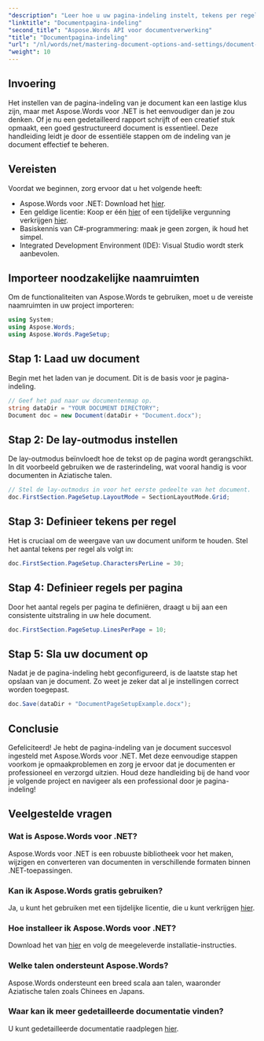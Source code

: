```yaml
---
"description": "Leer hoe u uw pagina-indeling instelt, tekens per regel definieert en de weergave van uw document optimaliseert met eenvoudige, uitvoerbare stappen. Perfect voor ontwikkelaars op elk niveau."
"linktitle": "Documentpagina-indeling"
"second_title": "Aspose.Words API voor documentverwerking"
"title": "Documentpagina-indeling"
"url": "/nl/words/net/mastering-document-options-and-settings/document-page-layout/"
"weight": 10
---
```


## Invoering

Het instellen van de pagina-indeling van je document kan een lastige klus zijn, maar met Aspose.Words voor .NET is het eenvoudiger dan je zou denken. Of je nu een gedetailleerd rapport schrijft of een creatief stuk opmaakt, een goed gestructureerd document is essentieel. Deze handleiding leidt je door de essentiële stappen om de indeling van je document effectief te beheren.

## Vereisten

Voordat we beginnen, zorg ervoor dat u het volgende heeft:

- Aspose.Words voor .NET: Download het [hier](https://releases.aspose.com/words/net/).
- Een geldige licentie: Koop er één [hier](https://purchase.aspose.com/buy) of een tijdelijke vergunning verkrijgen [hier](https://purchase.aspose.com/temporary-license/).
- Basiskennis van C#-programmering: maak je geen zorgen, ik houd het simpel.
- Integrated Development Environment (IDE): Visual Studio wordt sterk aanbevolen.

## Importeer noodzakelijke naamruimten

Om de functionaliteiten van Aspose.Words te gebruiken, moet u de vereiste naamruimten in uw project importeren:

```csharp
using System;
using Aspose.Words;
using Aspose.Words.PageSetup;
```

## Stap 1: Laad uw document

Begin met het laden van je document. Dit is de basis voor je pagina-indeling.

```csharp
// Geef het pad naar uw documentenmap op.
string dataDir = "YOUR DOCUMENT DIRECTORY";
Document doc = new Document(dataDir + "Document.docx");
```

## Stap 2: De lay-outmodus instellen

De lay-outmodus beïnvloedt hoe de tekst op de pagina wordt gerangschikt. In dit voorbeeld gebruiken we de rasterindeling, wat vooral handig is voor documenten in Aziatische talen.

```csharp
// Stel de lay-outmodus in voor het eerste gedeelte van het document.
doc.FirstSection.PageSetup.LayoutMode = SectionLayoutMode.Grid;
```

## Stap 3: Definieer tekens per regel

Het is cruciaal om de weergave van uw document uniform te houden. Stel het aantal tekens per regel als volgt in:

```csharp
doc.FirstSection.PageSetup.CharactersPerLine = 30;
```

## Stap 4: Definieer regels per pagina

Door het aantal regels per pagina te definiëren, draagt u bij aan een consistente uitstraling in uw hele document.

```csharp
doc.FirstSection.PageSetup.LinesPerPage = 10;
```

## Stap 5: Sla uw document op

Nadat je de pagina-indeling hebt geconfigureerd, is de laatste stap het opslaan van je document. Zo weet je zeker dat al je instellingen correct worden toegepast.

```csharp
doc.Save(dataDir + "DocumentPageSetupExample.docx");
```

## Conclusie

Gefeliciteerd! Je hebt de pagina-indeling van je document succesvol ingesteld met Aspose.Words voor .NET. Met deze eenvoudige stappen voorkom je opmaakproblemen en zorg je ervoor dat je documenten er professioneel en verzorgd uitzien. Houd deze handleiding bij de hand voor je volgende project en navigeer als een professional door je pagina-indeling!

## Veelgestelde vragen

### Wat is Aspose.Words voor .NET?
Aspose.Words voor .NET is een robuuste bibliotheek voor het maken, wijzigen en converteren van documenten in verschillende formaten binnen .NET-toepassingen.

### Kan ik Aspose.Words gratis gebruiken?
Ja, u kunt het gebruiken met een tijdelijke licentie, die u kunt verkrijgen [hier](https://purchase.aspose.com/temporary-license/).

### Hoe installeer ik Aspose.Words voor .NET?
Download het van [hier](https://releases.aspose.com/words/net/) en volg de meegeleverde installatie-instructies.

### Welke talen ondersteunt Aspose.Words?
Aspose.Words ondersteunt een breed scala aan talen, waaronder Aziatische talen zoals Chinees en Japans.

### Waar kan ik meer gedetailleerde documentatie vinden?
U kunt gedetailleerde documentatie raadplegen [hier](https://reference.aspose.com/words/net/).